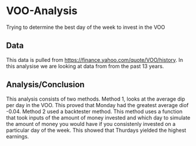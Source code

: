 # VOO-Analysis
Trying to determine the best day of the week to invest in the VOO

## Data
This data is pulled from https://finance.yahoo.com/quote/VOO/history. In this analysise we are looking at data from from the past 13 years. 

## Analysis/Conclusion
This analysis consists of two methods. Method 1, looks at the average dip per day in the VOO. This proved that Monday had the greatest average diof -0.04. Method 2 used a backtester method. This method uses a function that took inputs of the amount of money invested and which day to simulate the amount of money you would have if you consistenly invested on a particular day of the week. This showed that Thurdays yielded the highest earnings. 
